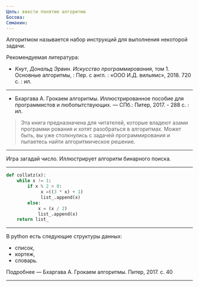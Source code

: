 ```yaml
---
Цель: ввести понятие алгоритма
Босова: 
Семакин:
---
```

Алгоритмом называется набор инструкций для выполнения некоторой задачи. 

Рекомендуемая литература:
- _Кнут_, _Дональд Эрвин_. _Искусство программирования_, том 1. Основные алгоритмы, : Пер. с англ. : «ООО И.Д. вильямс», 2018. 720 с. : ил.<br>
---
- Бхаргава А. Грокаем алгоритмы. Иллюстрированное пособие для программистов и любопытствующих. — СПб.: Питер, 2017. - 288 с. : ил.

>Эта книга предназначена для читателей, которые владеют азами программи рования и хотят разобраться в алгоритмах. Может быть, вы уже столкнулись с задачей программирования и пытаетесь найти алгоритмическое решение.

---
Игра загадай число. Иллюстрирует алгоритм бинарного поиска.

---
```python
def collatz(x):
    while x != 1:
        if x % 2 > 0:
             x =((3 * x) + 1)
             list_.append(x)
        else:
            x = (x / 2)
            list_.append(x)
    return list_
```

---
В python есть следующие структуры данных: 
- список, 
- кортеж, 
- словарь. 

Подробнее — Бхаргава А. Грокаем алгоритмы. Питер, 2017. с. 40

---
